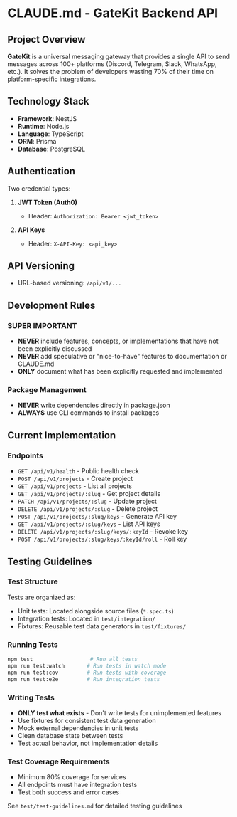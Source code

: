 # CLAUDE.md - GateKit Backend API

## Project Overview

**GateKit** is a universal messaging gateway that provides a single API to send messages across 100+ platforms (Discord, Telegram, Slack, WhatsApp, etc.). It solves the problem of developers wasting 70% of their time on platform-specific integrations.

## Technology Stack

- **Framework**: NestJS
- **Runtime**: Node.js
- **Language**: TypeScript
- **ORM**: Prisma
- **Database**: PostgreSQL

## Authentication

Two credential types:

1. **JWT Token (Auth0)**
   - Header: `Authorization: Bearer <jwt_token>`

2. **API Keys**
   - Header: `X-API-Key: <api_key>`

## API Versioning

- URL-based versioning: `/api/v1/...`

## Development Rules

### SUPER IMPORTANT
- **NEVER** include features, concepts, or implementations that have not been explicitly discussed
- **NEVER** add speculative or "nice-to-have" features to documentation or CLAUDE.md
- **ONLY** document what has been explicitly requested and implemented

### Package Management
- **NEVER** write dependencies directly in package.json
- **ALWAYS** use CLI commands to install packages

## Current Implementation

### Endpoints
- `GET /api/v1/health` - Public health check
- `POST /api/v1/projects` - Create project
- `GET /api/v1/projects` - List all projects
- `GET /api/v1/projects/:slug` - Get project details
- `PATCH /api/v1/projects/:slug` - Update project
- `DELETE /api/v1/projects/:slug` - Delete project
- `POST /api/v1/projects/:slug/keys` - Generate API key
- `GET /api/v1/projects/:slug/keys` - List API keys
- `DELETE /api/v1/projects/:slug/keys/:keyId` - Revoke key
- `POST /api/v1/projects/:slug/keys/:keyId/roll` - Roll key

## Testing Guidelines

### Test Structure
Tests are organized as:
- Unit tests: Located alongside source files (`*.spec.ts`)
- Integration tests: Located in `test/integration/`
- Fixtures: Reusable test data generators in `test/fixtures/`

### Running Tests
```bash
npm test                  # Run all tests
npm run test:watch       # Run tests in watch mode
npm run test:cov         # Run tests with coverage
npm run test:e2e         # Run integration tests
```

### Writing Tests
- **ONLY test what exists** - Don't write tests for unimplemented features
- Use fixtures for consistent test data generation
- Mock external dependencies in unit tests
- Clean database state between tests
- Test actual behavior, not implementation details

### Test Coverage Requirements
- Minimum 80% coverage for services
- All endpoints must have integration tests
- Test both success and error cases

See `test/test-guidelines.md` for detailed testing guidelines